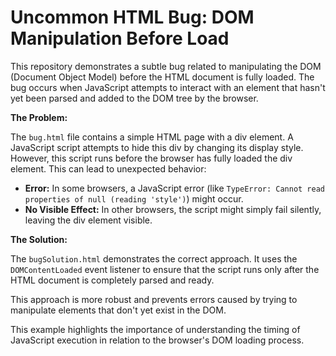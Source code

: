 # Uncommon HTML Bug: DOM Manipulation Before Load

This repository demonstrates a subtle bug related to manipulating the DOM (Document Object Model) before the HTML document is fully loaded.  The bug occurs when JavaScript attempts to interact with an element that hasn't yet been parsed and added to the DOM tree by the browser.

**The Problem:**

The `bug.html` file contains a simple HTML page with a div element. A JavaScript script attempts to hide this div by changing its display style. However, this script runs before the browser has fully loaded the div element.  This can lead to unexpected behavior:

- **Error:** In some browsers, a JavaScript error (like `TypeError: Cannot read properties of null (reading 'style')`) might occur.
- **No Visible Effect:** In other browsers, the script might simply fail silently, leaving the div element visible.

**The Solution:**

The `bugSolution.html` demonstrates the correct approach.  It uses the `DOMContentLoaded` event listener to ensure that the script runs only after the HTML document is completely parsed and ready.

This approach is more robust and prevents errors caused by trying to manipulate elements that don't yet exist in the DOM.

This example highlights the importance of understanding the timing of JavaScript execution in relation to the browser's DOM loading process.